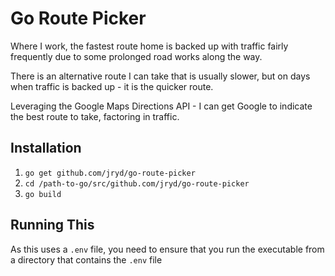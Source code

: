 # Go Route Picker

Where I work, the fastest route home is backed up with traffic fairly frequently due to some prolonged road works along the way.

There is an alternative route I can take that is usually slower, but on days when traffic is backed up - it is the quicker route.

Leveraging the Google Maps Directions API - I can get Google to indicate the best route to take, factoring in traffic.

## Installation

1. `go get github.com/jryd/go-route-picker`
2. `cd /path-to-go/src/github.com/jryd/go-route-picker`
3. `go build`

## Running This

As this uses a `.env` file, you need to ensure that you run the executable from a directory that contains the `.env` file